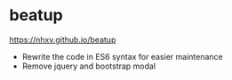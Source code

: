 # beatup
https://nhxv.github.io/beatup

- Rewrite the code in ES6 syntax for easier maintenance
- Remove jquery and bootstrap modal
